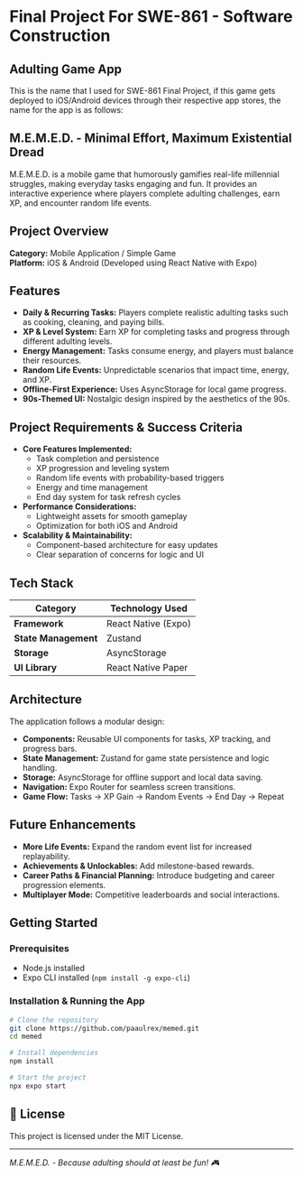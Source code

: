 # Final Project For SWE-861 - Software Construction

## Adulting Game App
This is the name that I used for SWE-861 Final Project, if this game gets deployed to iOS/Android devices through their respective app stores, the name for the app is as follows:

## M.E.M.E.D. - Minimal Effort, Maximum Existential Dread

M.E.M.E.D. is a mobile game that humorously gamifies real-life millennial struggles, making everyday tasks engaging and fun. It provides an interactive experience where players complete adulting challenges, earn XP, and encounter random life events.

## Project Overview

**Category:** Mobile Application / Simple Game  
**Platform:** iOS & Android (Developed using React Native with Expo)  

## Features

- **Daily & Recurring Tasks:** Players complete realistic adulting tasks such as cooking, cleaning, and paying bills.
- **XP & Level System:** Earn XP for completing tasks and progress through different adulting levels.
- **Energy Management:** Tasks consume energy, and players must balance their resources.
- **Random Life Events:** Unpredictable scenarios that impact time, energy, and XP.
- **Offline-First Experience:** Uses AsyncStorage for local game progress.
- **90s-Themed UI:** Nostalgic design inspired by the aesthetics of the 90s.

## Project Requirements & Success Criteria

- **Core Features Implemented:** 
  - Task completion and persistence
  - XP progression and leveling system
  - Random life events with probability-based triggers
  - Energy and time management
  - End day system for task refresh cycles
- **Performance Considerations:** 
  - Lightweight assets for smooth gameplay
  - Optimization for both iOS and Android
- **Scalability & Maintainability:**
  - Component-based architecture for easy updates
  - Clear separation of concerns for logic and UI

## Tech Stack

| Category          | Technology Used |
|------------------|----------------|
| **Framework**    | React Native (Expo) |
| **State Management** | Zustand |
| **Storage**      | AsyncStorage |
| **UI Library**   | React Native Paper |

## Architecture

The application follows a modular design:

- **Components:** Reusable UI components for tasks, XP tracking, and progress bars.
- **State Management:** Zustand for game state persistence and logic handling.
- **Storage:** AsyncStorage for offline support and local data saving.
- **Navigation:** Expo Router for seamless screen transitions.
- **Game Flow:** Tasks → XP Gain → Random Events → End Day → Repeat

## Future Enhancements

- **More Life Events:** Expand the random event list for increased replayability.
- **Achievements & Unlockables:** Add milestone-based rewards.
- **Career Paths & Financial Planning:** Introduce budgeting and career progression elements.
- **Multiplayer Mode:** Competitive leaderboards and social interactions.

## Getting Started

### Prerequisites
- Node.js installed
- Expo CLI installed (`npm install -g expo-cli`)

### Installation & Running the App
```sh
# Clone the repository
git clone https://github.com/paaulrex/memed.git
cd memed

# Install dependencies
npm install

# Start the project
npx expo start
```

## 📜 License

This project is licensed under the MIT License.

---

_M.E.M.E.D. - Because adulting should at least be fun! 🎮_
